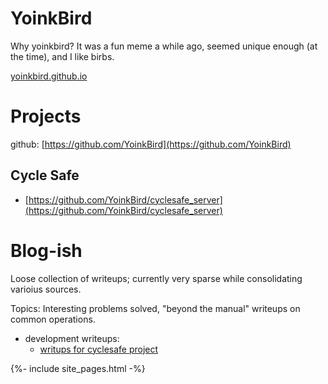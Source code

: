 # YoinkBird

Why yoinkbird? It was a fun meme a while ago, seemed unique enough (at the time), and I like birbs.

[yoinkbird.github.io](https://yoinkbird.github.io)

# Projects

github: [https://github.com/YoinkBird](https://github.com/YoinkBird)

## Cycle Safe

* [https://github.com/YoinkBird/cyclesafe_server](https://github.com/YoinkBird/cyclesafe_server)

<!--
* static heatmap of pedalcyclist-involved crashes, ca 2017 https://yoinkbird.github.io/crashes.html
-->


# Blog-ish

Loose collection of writeups; currently very sparse while consolidating varioius sources.

Topics: Interesting problems solved, "beyond the manual" writeups on common operations.

* development writeups:
  * [writups for cyclesafe project](https://github.com/YoinkBird/cyclesafe/tree/main/docs/articles)

<p>
{%- include site_pages.html -%}
</p>
